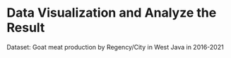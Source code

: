 # Data Visualization and Analyze the Result
Dataset: Goat meat production by Regency/City in West Java in 2016-2021

